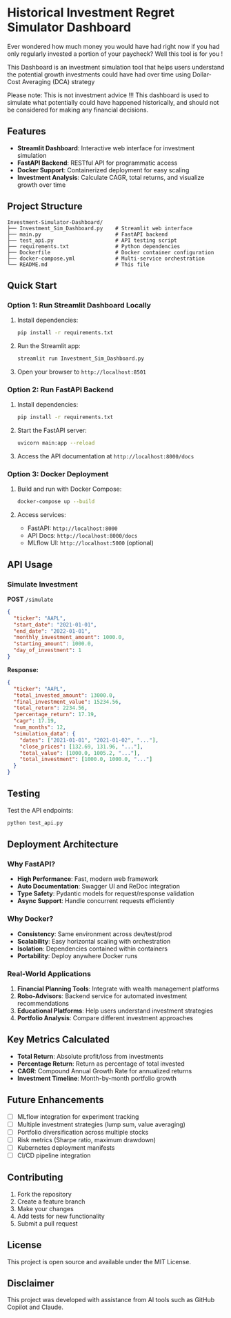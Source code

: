 # Historical Investment Regret Simulator Dashboard

Ever wondered how much money you would have had right now if you had only regularly invested a portion of your paycheck? Well this tool is for you !

This Dashboard is an investment simulation tool that helps users understand the potential growth investments could have had over time using Dollar-Cost Averaging (DCA) strategy

Please note: This is not investment advice !!! This dashboard is used to simulate what potentially could have happened historically, and should not be considered for making any financial decisions.

## Features

- **Streamlit Dashboard**: Interactive web interface for investment simulation
- **FastAPI Backend**: RESTful API for programmatic access
- **Docker Support**: Containerized deployment for easy scaling
- **Investment Analysis**: Calculate CAGR, total returns, and visualize growth over time

## Project Structure

```
Investment-Simulator-Dashboard/
├── Investment_Sim_Dashboard.py    # Streamlit web interface
├── main.py                        # FastAPI backend
├── test_api.py                    # API testing script
├── requirements.txt               # Python dependencies
├── Dockerfile                     # Docker container configuration
├── docker-compose.yml             # Multi-service orchestration
└── README.md                      # This file
```

## Quick Start

### Option 1: Run Streamlit Dashboard Locally

1. Install dependencies:
   ```bash
   pip install -r requirements.txt
   ```

2. Run the Streamlit app:
   ```bash
   streamlit run Investment_Sim_Dashboard.py
   ```

3. Open your browser to `http://localhost:8501`

### Option 2: Run FastAPI Backend

1. Install dependencies:
   ```bash
   pip install -r requirements.txt
   ```

2. Start the FastAPI server:
   ```bash
   uvicorn main:app --reload
   ```

3. Access the API documentation at `http://localhost:8000/docs`

### Option 3: Docker Deployment

1. Build and run with Docker Compose:
   ```bash
   docker-compose up --build
   ```

2. Access services:
   - FastAPI: `http://localhost:8000`
   - API Docs: `http://localhost:8000/docs`
   - MLflow UI: `http://localhost:5000` (optional)

## API Usage

### Simulate Investment

**POST** `/simulate`

```json
{
  "ticker": "AAPL",
  "start_date": "2021-01-01",
  "end_date": "2022-01-01",
  "monthly_investment_amount": 1000.0,
  "starting_amount": 1000.0,
  "day_of_investment": 1
}
```

**Response:**
```json
{
  "ticker": "AAPL",
  "total_invested_amount": 13000.0,
  "final_investment_value": 15234.56,
  "total_return": 2234.56,
  "percentage_return": 17.19,
  "cagr": 17.19,
  "num_months": 12,
  "simulation_data": {
    "dates": ["2021-01-01", "2021-01-02", "..."],
    "close_prices": [132.69, 131.96, "..."],
    "total_value": [1000.0, 1005.2, "..."],
    "total_investment": [1000.0, 1000.0, "..."]
  }
}
```

## Testing

Test the API endpoints:

```bash
python test_api.py
```

## Deployment Architecture

### Why FastAPI?
- **High Performance**: Fast, modern web framework
- **Auto Documentation**: Swagger UI and ReDoc integration
- **Type Safety**: Pydantic models for request/response validation
- **Async Support**: Handle concurrent requests efficiently

### Why Docker?
- **Consistency**: Same environment across dev/test/prod
- **Scalability**: Easy horizontal scaling with orchestration
- **Isolation**: Dependencies contained within containers
- **Portability**: Deploy anywhere Docker runs

### Real-World Applications

1. **Financial Planning Tools**: Integrate with wealth management platforms
2. **Robo-Advisors**: Backend service for automated investment recommendations
3. **Educational Platforms**: Help users understand investment strategies
4. **Portfolio Analysis**: Compare different investment approaches

## Key Metrics Calculated

- **Total Return**: Absolute profit/loss from investments
- **Percentage Return**: Return as percentage of total invested
- **CAGR**: Compound Annual Growth Rate for annualized returns
- **Investment Timeline**: Month-by-month portfolio growth

## Future Enhancements

- [ ] MLflow integration for experiment tracking
- [ ] Multiple investment strategies (lump sum, value averaging)
- [ ] Portfolio diversification across multiple stocks
- [ ] Risk metrics (Sharpe ratio, maximum drawdown)
- [ ] Kubernetes deployment manifests
- [ ] CI/CD pipeline integration

## Contributing

1. Fork the repository
2. Create a feature branch
3. Make your changes
4. Add tests for new functionality
5. Submit a pull request

## License

This project is open source and available under the MIT License.

## Disclaimer
This project was developed with assistance from AI tools such as GitHub Copilot and Claude.